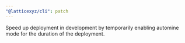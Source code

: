 ```yaml
---
"@latticexyz/cli": patch
---
```


Speed up deployment in development by temporarily enabling automine mode for the duration of the deployment.
